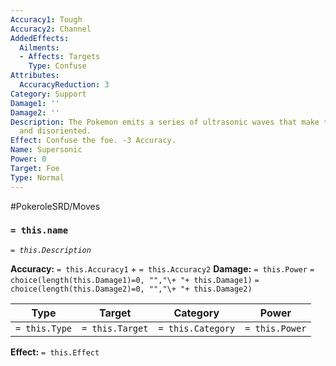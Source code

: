 ```yaml
---
Accuracy1: Tough
Accuracy2: Channel
AddedEffects:
  Ailments:
  - Affects: Targets
    Type: Confuse
Attributes:
  AccuracyReduction: 3
Category: Support
Damage1: ''
Damage2: ''
Description: The Pokemon emits a series of ultrasonic waves that make the foe dizzy
  and disoriented.
Effect: Confuse the foe. -3 Accuracy.
Name: Supersonic
Power: 0
Target: Foe
Type: Normal
---
```


#PokeroleSRD/Moves

### `= this.name` 
*`= this.Description`*

**Accuracy:** `= this.Accuracy1` + `= this.Accuracy2`
**Damage:** `= this.Power` `= choice(length(this.Damage1)=0, "","\+ "+ this.Damage1)` `= choice(length(this.Damage2)=0, "","\+ "+ this.Damage2)`

| Type          | Target          | Category          | Power          |
| ------------- | --------------- | ----------------  | -------------- |
| `= this.Type` | `= this.Target` | `= this.Category` | `= this.Power` | 

**Effect:** `= this.Effect`